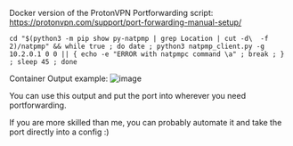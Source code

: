 Docker version of the ProtonVPN Portforwarding script:
https://protonvpn.com/support/port-forwarding-manual-setup/

```
cd "$(python3 -m pip show py-natpmp | grep Location | cut -d\  -f 2)/natpmp" && while true ; do date ; python3 natpmp_client.py -g 10.2.0.1 0 0 || { echo -e "ERROR with natpmpc command \a" ; break ; } ; sleep 45 ; done
```

Container Output example:
![image](https://github.com/leberschnitzel/protonpfw/assets/39628021/c9cf2627-9e22-4b31-ad3a-6f30289da9e3)

You can use this output and put the port into wherever you need portforwarding.

If you are more skilled than me, you can probably automate it and take the port directly into a config :)

